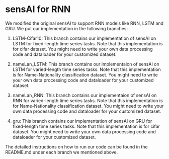 # sensAI for RNN

We modified the original sensAI to support RNN models like RNN, LSTM and GRU. We put our implementation in the following branches:
1. LSTM-Cifar10: This branch contains our implementation of sensAI on LSTM for fixed-length time series tasks. Note that this implementation is for cifar dataset. You might need to write your own data processing code and dataloader for your customized dataset.

2. nameLan_LSTM: This branch contains our implementaion of sensAI on LSTM for varied-length time series tasks. Note that this implementation is for Name-Nationality classification dataset. You might need to write your own data processing code and dataloader for your customized dataset.

3. nameLan_RNN: This branch contains our implementaion of sensAI on RNN for varied-length time series tasks. Note that this implementation is for Name-Nationality classification dataset. You might need to write your own data processing code and dataloader for your customized dataset.

4. gru: This branch contains our implementation of sensAI on GRU for fixed-length time series tasks. Note that this implementation is for cifar dataset. You might need to write your own data processing code and dataloader for your customized dataset.


The detailed instructions on how to run our code can be found in the README.md under each branch we mentioned above.
